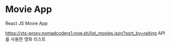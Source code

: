 # Movie App 
React JS Movie App

https://yts-proxy.nomadcoders1.now.sh/list_movies.json?sort_by=raiting
API를 사용한 영화 리스트
